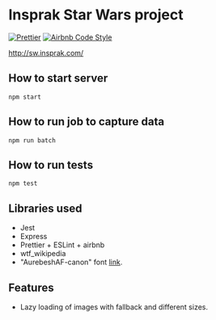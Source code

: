 # Insprak Star Wars project

[![Prettier](https://img.shields.io/badge/code_style-prettier-ff69b4.svg)](https://github.com/prettier/prettier)
[![Airbnb Code Style](https://badgen.net/badge/code%20style/airbnb/ff5a5f?icon=airbnb)](https://github.com/airbnb/javascript)


http://sw.insprak.com/

## How to start server

```
npm start
```

## How to run job to capture data

```
npm run batch
```

## How to run tests

```
npm test
```

## Libraries used

- Jest
- Express
- Prettier + ESLint + airbnb
- wtf_wikipedia
- "AurebeshAF-canon" font [link](https://aurekfonts.github.io/index.html?font=AurebeshAF).

## Features
- Lazy loading of images with fallback and different sizes.
